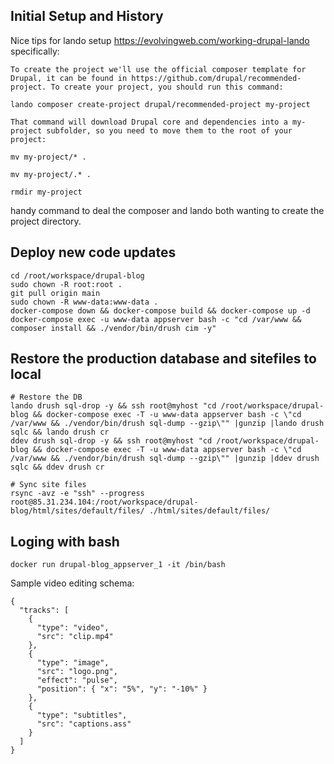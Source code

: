 ## Initial Setup and History

Nice tips for lando setup https://evolvingweb.com/working-drupal-lando
specifically:
```
To create the project we'll use the official composer template for Drupal, it can be found in https://github.com/drupal/recommended-project. To create your project, you should run this command:

lando composer create-project drupal/recommended-project my-project

That command will download Drupal core and dependencies into a my-project subfolder, so you need to move them to the root of your project:

mv my-project/* .

mv my-project/.* .

rmdir my-project
```
handy command to deal the composer and lando both wanting to create the project directory.


## Deploy new code updates
```
cd /root/workspace/drupal-blog
sudo chown -R root:root .
git pull origin main
sudo chown -R www-data:www-data .
docker-compose down && docker-compose build && docker-compose up -d
docker-compose exec -u www-data appserver bash -c "cd /var/www && composer install && ./vendor/bin/drush cim -y"
```

## Restore the production database and sitefiles to local
```
# Restore the DB
lando drush sql-drop -y && ssh root@myhost "cd /root/workspace/drupal-blog && docker-compose exec -T -u www-data appserver bash -c \"cd /var/www && ./vendor/bin/drush sql-dump --gzip\"" |gunzip |lando drush sqlc && lando drush cr
ddev drush sql-drop -y && ssh root@myhost "cd /root/workspace/drupal-blog && docker-compose exec -T -u www-data appserver bash -c \"cd /var/www && ./vendor/bin/drush sql-dump --gzip\"" |gunzip |ddev drush sqlc && ddev drush cr

# Sync site files
rsync -avz -e "ssh" --progress root@85.31.234.104:/root/workspace/drupal-blog/html/sites/default/files/ ./html/sites/default/files/
```

## Loging with bash
```
docker run drupal-blog_appserver_1 -it /bin/bash
```


Sample video editing schema:
```
{
  "tracks": [
    {
      "type": "video",
      "src": "clip.mp4"
    },
    {
      "type": "image",
      "src": "logo.png",
      "effect": "pulse",
      "position": { "x": "5%", "y": "-10%" }
    },
    {
      "type": "subtitles",
      "src": "captions.ass"
    }
  ]
}
```
